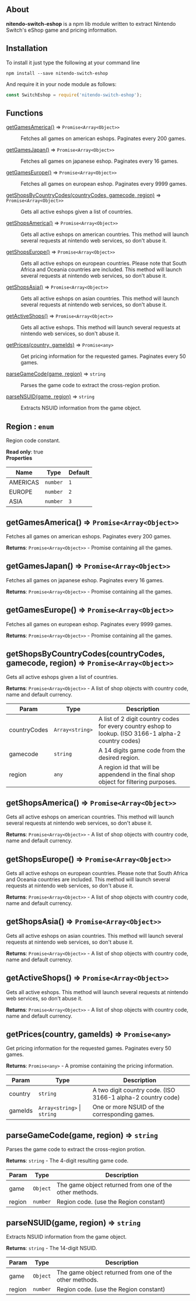 ## About
**nitendo-switch-eshop** is a npm lib module written to extract Nintendo Switch's eShop game and pricing information.

## Installation
To install it just type the following at your command line
```shell
npm install --save nitendo-switch-eshop
```
And require it in your node module as follows:
```javascript
const SwitchEshop = require('nitendo-switch-eshop');
```


## Functions

<dl>
<dt><a href="#getGamesAmerica">getGamesAmerica()</a> ⇒ <code>Promise&lt;Array&lt;Object&gt;&gt;</code></dt>
<dd><p>Fetches all games on american eshops. Paginates every 200 games.</p>
</dd>
<dt><a href="#getGamesJapan">getGamesJapan()</a> ⇒ <code>Promise&lt;Array&lt;Object&gt;&gt;</code></dt>
<dd><p>Fetches all games on japanese eshop. Paginates every 16 games.</p>
</dd>
<dt><a href="#getGamesEurope">getGamesEurope()</a> ⇒ <code>Promise&lt;Array&lt;Object&gt;&gt;</code></dt>
<dd><p>Fetches all games on european eshop. Paginates every 9999 games.</p>
</dd>
<dt><a href="#getShopsByCountryCodes">getShopsByCountryCodes(countryCodes, gamecode, region)</a> ⇒ <code>Promise&lt;Array&lt;Object&gt;&gt;</code></dt>
<dd><p>Gets all active eshops given a list of countries.</p>
</dd>
<dt><a href="#getShopsAmerica">getShopsAmerica()</a> ⇒ <code>Promise&lt;Array&lt;Object&gt;&gt;</code></dt>
<dd><p>Gets all active eshops on american countries.
This method will launch several requests at nintendo web services, so don&#39;t abuse it.</p>
</dd>
<dt><a href="#getShopsEurope">getShopsEurope()</a> ⇒ <code>Promise&lt;Array&lt;Object&gt;&gt;</code></dt>
<dd><p>Gets all active eshops on european countries.
Please note that South Africa and Oceania countries are included.
This method will launch several requests at nintendo web services, so don&#39;t abuse it.</p>
</dd>
<dt><a href="#getShopsAsia">getShopsAsia()</a> ⇒ <code>Promise&lt;Array&lt;Object&gt;&gt;</code></dt>
<dd><p>Gets all active eshops on asian countries.
This method will launch several requests at nintendo web services, so don&#39;t abuse it.</p>
</dd>
<dt><a href="#getActiveShops">getActiveShops()</a> ⇒ <code>Promise&lt;Array&lt;Object&gt;&gt;</code></dt>
<dd><p>Gets all active eshops.
This method will launch several requests at nintendo web services, so don&#39;t abuse it.</p>
</dd>
<dt><a href="#getPrices">getPrices(country, gameIds)</a> ⇒ <code>Promise&lt;any&gt;</code></dt>
<dd><p>Get pricing information for the requested games. Paginates every 50 games.</p>
</dd>
<dt><a href="#parseGameCode">parseGameCode(game, region)</a> ⇒ <code>string</code></dt>
<dd><p>Parses the game code to extract the cross-region protion.</p>
</dd>
<dt><a href="#parseNSUID">parseNSUID(game, region)</a> ⇒ <code>string</code></dt>
<dd><p>Extracts NSUID information from the game object.</p>
</dd>
</dl>

<a name="Region"></a>

## Region : <code>enum</code>
Region code constant.

**Read only**: true  
**Properties**

| Name | Type | Default |
| --- | --- | --- |
| AMERICAS | <code>number</code> | <code>1</code> | 
| EUROPE | <code>number</code> | <code>2</code> | 
| ASIA | <code>number</code> | <code>3</code> | 

<a name="getGamesAmerica"></a>

## getGamesAmerica() ⇒ <code>Promise&lt;Array&lt;Object&gt;&gt;</code>
Fetches all games on american eshops. Paginates every 200 games.

**Returns**: <code>Promise&lt;Array&lt;Object&gt;&gt;</code> - Promise containing all the games.  
<a name="getGamesJapan"></a>

## getGamesJapan() ⇒ <code>Promise&lt;Array&lt;Object&gt;&gt;</code>
Fetches all games on japanese eshop. Paginates every 16 games.

**Returns**: <code>Promise&lt;Array&lt;Object&gt;&gt;</code> - Promise containing all the games.  
<a name="getGamesEurope"></a>

## getGamesEurope() ⇒ <code>Promise&lt;Array&lt;Object&gt;&gt;</code>
Fetches all games on european eshop. Paginates every 9999 games.

**Returns**: <code>Promise&lt;Array&lt;Object&gt;&gt;</code> - Promise containing all the games.  
<a name="getShopsByCountryCodes"></a>

## getShopsByCountryCodes(countryCodes, gamecode, region) ⇒ <code>Promise&lt;Array&lt;Object&gt;&gt;</code>
Gets all active eshops given a list of countries.

**Returns**: <code>Promise&lt;Array&lt;Object&gt;&gt;</code> - A list of shop objects with country code, name and default currency.  

| Param | Type | Description |
| --- | --- | --- |
| countryCodes | <code>Array&lt;string&gt;</code> | A list of 2 digit country codes for every country eshop to lookup. (ISO 3166-1 alpha-2 country codes) |
| gamecode | <code>string</code> | A 14 digits game code from the desired region. |
| region | <code>any</code> | A region id that will be appendend in the final shop object for filtering purposes. |

<a name="getShopsAmerica"></a>

## getShopsAmerica() ⇒ <code>Promise&lt;Array&lt;Object&gt;&gt;</code>
Gets all active eshops on american countries.
This method will launch several requests at nintendo web services, so don't abuse it.

**Returns**: <code>Promise&lt;Array&lt;Object&gt;&gt;</code> - A list of shop objects with country code, name and default currency.  
<a name="getShopsEurope"></a>

## getShopsEurope() ⇒ <code>Promise&lt;Array&lt;Object&gt;&gt;</code>
Gets all active eshops on european countries.
Please note that South Africa and Oceania countries are included.
This method will launch several requests at nintendo web services, so don't abuse it.

**Returns**: <code>Promise&lt;Array&lt;Object&gt;&gt;</code> - A list of shop objects with country code, name and default currency.  
<a name="getShopsAsia"></a>

## getShopsAsia() ⇒ <code>Promise&lt;Array&lt;Object&gt;&gt;</code>
Gets all active eshops on asian countries.
This method will launch several requests at nintendo web services, so don't abuse it.

**Returns**: <code>Promise&lt;Array&lt;Object&gt;&gt;</code> - A list of shop objects with country code, name and default currency.  
<a name="getActiveShops"></a>

## getActiveShops() ⇒ <code>Promise&lt;Array&lt;Object&gt;&gt;</code>
Gets all active eshops.
This method will launch several requests at nintendo web services, so don't abuse it.

**Returns**: <code>Promise&lt;Array&lt;Object&gt;&gt;</code> - A list of shop objects with country code, name and default currency.  
<a name="getPrices"></a>

## getPrices(country, gameIds) ⇒ <code>Promise&lt;any&gt;</code>
Get pricing information for the requested games. Paginates every 50 games.

**Returns**: <code>Promise&lt;any&gt;</code> - A promise containing the pricing information.  

| Param | Type | Description |
| --- | --- | --- |
| country | <code>string</code> | A two digit country code. (ISO 3166-1 alpha-2 country code) |
| gameIds | <code>Array&lt;string&gt;</code> \| <code>string</code> | One or more NSUID of the corresponding games. |

<a name="parseGameCode"></a>

## parseGameCode(game, region) ⇒ <code>string</code>
Parses the game code to extract the cross-region protion.

**Returns**: <code>string</code> - The 4-digit resulting game code.  

| Param | Type | Description |
| --- | --- | --- |
| game | <code>Object</code> | The game object returned from one of the other methods. |
| region | <code>number</code> | Region code. (use the Region constant) |

<a name="parseNSUID"></a>

## parseNSUID(game, region) ⇒ <code>string</code>
Extracts NSUID information from the game object.

**Returns**: <code>string</code> - The 14-digit NSUID.  

| Param | Type | Description |
| --- | --- | --- |
| game | <code>Object</code> | The game object returned from one of the other methods. |
| region | <code>number</code> | Region code. (use the Region constant) |

